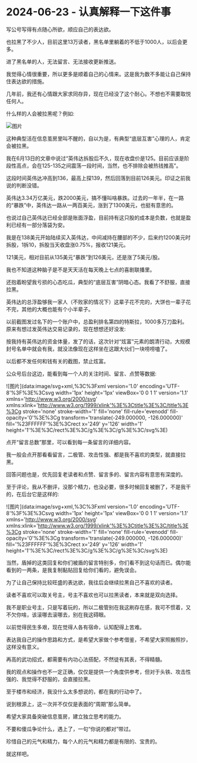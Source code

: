# 2024-06-23 - 认真解释一下这件事

写公号写得有点随心所欲，顺应自己的表达欲。

也拉黑了不少人，目前这里13万读者，黑名单里躺着的不低于1000人，以后会更多。

进了黑名单的人，无法留言、无法接收更新推送。

我觉得心情很重要，所以更多是顺着自己的心情来。这是我为数不多能让自己保持住表达欲的措施。

几年前，我还有心情跟大家求同存异，现在已经没了这个耐心。不想也不需要取悦任何人。

什么样的人会被拉黑呢？例如:

![图片](https://mmbiz.qpic.cn/mmbiz_jpg/OywhRh06vTlick9f9lG2KSJrALGE57JLK4IIAQZ5ic1vFPJ2tuMy0wx1AciaZZJnE0PuBbjMMzic18D3aPt9pBDfEA/640?wx_fmt=jpeg&tp=webp&wxfrom=5&wx_lazy=1)

这种典型活在信息茧房里叫不醒的，自以为是，有典型“底层互害”心理的人，肯定会被拉黑。

我在6月13日的文章中说过“英伟达拆股后不久，现在收盘价是125。目前应该是阶段性高点，会在125-135之间震荡一段时间，当然，也不排除会被热钱推高”。

这段时间英伟达冲高到136，最高上探139，然后回落到目前126美元。印证之前我说的判断没错。

英伟达3.34万亿美元，跌2000美元，搞不懂叫啥暴跌。过去的一年半，在一路的“暴跌”中，英伟达一路从一两百美元，涨到了1300美元，也挺有意思的。

也说过自己英伟达已经全部是账面浮盈，目前持有这只股的成本是负数，也就是盈利已经有一部分落袋为安。

我是在138美元开始陆续买入英伟达，中间减持在腰部的不少，后来约1200美元时拆股，1拆10，拆股当天收盘涨0.75%，报收121美元。

121美元，相对目前从135美元“暴跌”到126美元，还是涨了5美元/股。

我也不知道这种脑子是不是天天活在每天晚上七点的喜剧联播里。

还抱着盼望我亏损的心态吃瓜，典型的“底层互害”阴暗心态。我看了不舒服，直接拉黑。

英伟达的总浮盈够我一家人（不败家的情况下）这辈子花不完的，大饼也一辈子花不完，其他的大概也能有个小半辈子。

以前截图发过名下的一个账户中，总盈利排名第四的特斯拉，1000多万刀盈利。原来有想过发英伟达交易记录的，现在想想还好没发:

按我持有英伟达的资金体量，发了的话，这次针对“炫富”元素的朗清行动，大规模封号名单中就会有我，就没法像现在这样坐在这跟大伙们一块唠唠嗑了。

以后都不发任何和钱有关的截图，禁止炫富。

公众号后台这边，能看到每一个人的关注时间、留言、点赞等数据:

![图片](data:image/svg+xml,%3C%3Fxml version='1.0' encoding='UTF-8'%3F%3E%3Csvg width='1px' height='1px' viewBox='0 0 1 1' version='1.1' xmlns='http://www.w3.org/2000/svg' xmlns:xlink='http://www.w3.org/1999/xlink'%3E%3Ctitle%3E%3C/title%3E%3Cg stroke='none' stroke-width='1' fill='none' fill-rule='evenodd' fill-opacity='0'%3E%3Cg transform='translate(-249.000000, -126.000000)' fill='%23FFFFFF'%3E%3Crect x='249' y='126' width='1' height='1'%3E%3C/rect%3E%3C/g%3E%3C/g%3E%3C/svg%3E)

点开“留言总数”那里，可以看到每一条留言的详细内容。

我一般会点开那看看留言，二极管、攻击性强、都是我不喜欢的类型，就直接拉黑。

回答问题也是，优先回复老读者和点赞、留言多的、留言内容有意思有深度的。

至于评论，我从不删评，没那个精力，也没必要，很多时候回复被删了，不是我干的，在后台它是这样的:

![图片](data:image/svg+xml,%3C%3Fxml version='1.0' encoding='UTF-8'%3F%3E%3Csvg width='1px' height='1px' viewBox='0 0 1 1' version='1.1' xmlns='http://www.w3.org/2000/svg' xmlns:xlink='http://www.w3.org/1999/xlink'%3E%3Ctitle%3E%3C/title%3E%3Cg stroke='none' stroke-width='1' fill='none' fill-rule='evenodd' fill-opacity='0'%3E%3Cg transform='translate(-249.000000, -126.000000)' fill='%23FFFFFF'%3E%3Crect x='249' y='126' width='1' height='1'%3E%3C/rect%3E%3C/g%3E%3C/g%3E%3C/svg%3E)

当然，盾掉的这类回复和你们被盾的留言特别多，你们看不到这句话而已。偶尔能看到的一两条，是我复制黏贴回复给你们看的，避免误会。

为了让自己保持比较旺盛的表达欲，我往后会继续拉黑自己不喜欢的读者。

读者不喜欢可以取关号主，号主不喜欢也可以拉黑读者，本来就是双向选择。

我不是职业号主，只是写着玩的，所以二极管别在我这刷存在感，我可不惯着，又不欠你啥，该滚哪去滚哪去，别在我这碍眼。

以前觉得民生多艰，现在觉得人各有宿命，认知配得上苦难。

表达我自己的操作思路和方式，是希望大家做个参考借鉴，不希望大家照搬照抄，这样没有意义。

再高的武功招式，都需要有内功心法搭配，不然徒有其表，不得精髓。

我的观点和操作也不一定正确，仅仅是提供一个角度供参考，但对于头铁、攻击性强的、我觉得不舒服的，会直接拉黑。

至于楼市和经济，我没什么太多想说的，都在我的行动中了。

说到根源上，这一次并不仅仅是表面的“周期”那么简单。

希望大家具备突破信息茧房，建立独立思考的能力。

不要和傻瓜争论什么，遇上了，一句“你说的都对”带过。

珍惜自己的元气和精力，每个人的元气和精力都是有限的、宝贵的。

就这样吧。